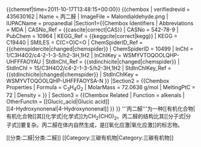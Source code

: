 {{chemref|time=2011-10-17T13:48:15+00:00}}
{{chembox
| verifiedrevid = 435630162
|   Name = 丙二醛
|   ImageFile = Malondialdehyde.png
|   IUPACName = propanedial
|Section1={{Chembox Identifiers
| Abbreviations = MDA
| CASNo_Ref = {{cascite|correct|CAS}}
| CASNo = 542-78-9
| PubChem = 10964
| KEGG_Ref = {{keggcite|correct|kegg}}
| KEGG = C19440
| SMILES = C(C=O)C=O
| ChemSpiderID_Ref = {{chemspidercite|changed|chemspider}}
| ChemSpiderID = 10499
| InChI = 1/C3H4O2/c4-2-1-3-5/h2-3H,1H2
| InChIKey = WSMYVTOQOOLQHP-UHFFFAOYAU
| StdInChI_Ref = {{stdinchicite|changed|chemspider}}
| StdInChI = 1S/C3H4O2/c4-2-1-3-5/h2-3H,1H2
| StdInChIKey_Ref = {{stdinchicite|changed|chemspider}}
| StdInChIKey = WSMYVTOQOOLQHP-UHFFFAOYSA-N
  }}
|Section2 = {{Chembox Properties
|  Formula = C<sub>3</sub>H<sub>4</sub>O<sub>2</sub>
|   MolarMass = 72.0636 g/mol
|   MeltingPtC = 72
|   Density =
  }}
| Section3 = {{Chembox Related
|  Function = alkenals
|  OtherFunctn = [[Glucic_acid|Glucic acid]]<br />[[4-Hydroxynonenal|4-Hydroxynonenal]]
}}
}}
'''丙二醛'''为一种[[有机化合物|有机化合物]]其[[化学式|化学式]]为CH<sub>2</sub>(CHO)<sub>2</sub>。丙二醛的结构比其[[分子式|分子式]]要复杂。丙二醛在体内自然生成，是[[氧化应激|氧化应激]]的标志物。

[[分类:二醛|分类:二醛]]
[[Category:三碳有机物|Category:三碳有机物]]
